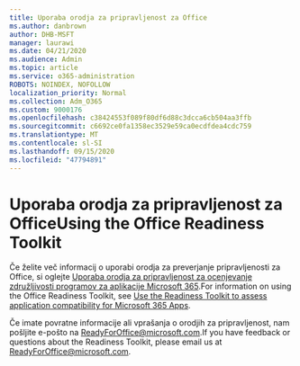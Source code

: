 ```yaml
---
title: Uporaba orodja za pripravljenost za Office
ms.author: danbrown
author: DHB-MSFT
manager: laurawi
ms.date: 04/21/2020
ms.audience: Admin
ms.topic: article
ms.service: o365-administration
ROBOTS: NOINDEX, NOFOLLOW
localization_priority: Normal
ms.collection: Adm_O365
ms.custom: 9000176
ms.openlocfilehash: c38424553f089f80df6d88c3dcca6cb504aa3ffb
ms.sourcegitcommit: c6692ce0fa1358ec3529e59ca0ecdfdea4cdc759
ms.translationtype: MT
ms.contentlocale: sl-SI
ms.lasthandoff: 09/15/2020
ms.locfileid: "47794891"
---
```

# <a name="using-the-office-readiness-toolkit"></a><span data-ttu-id="d571f-102">Uporaba orodja za pripravljenost za Office</span><span class="sxs-lookup"><span data-stu-id="d571f-102">Using the Office Readiness Toolkit</span></span>

<span data-ttu-id="d571f-103">Če želite več informacij o uporabi orodja za preverjanje pripravljenosti za Office, si oglejte [Uporaba orodja za pripravljenost za ocenjevanje združljivosti programov za aplikacije Microsoft 365](https://docs.microsoft.com/DeployOffice/readiness-toolkit-application-compatibility-microsoft-365-apps).</span><span class="sxs-lookup"><span data-stu-id="d571f-103">For information on using the Office Readiness Toolkit, see [Use the Readiness Toolkit to assess application compatibility for Microsoft 365 Apps](https://docs.microsoft.com/DeployOffice/readiness-toolkit-application-compatibility-microsoft-365-apps).</span></span>

<span data-ttu-id="d571f-104">Če imate povratne informacije ali vprašanja o orodjih za pripravljenost, nam pošljite e-pošto na ReadyForOffice@microsoft.com.</span><span class="sxs-lookup"><span data-stu-id="d571f-104">If you have feedback or questions about the Readiness Toolkit, please email us at ReadyForOffice@microsoft.com.</span></span>
